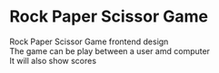# Rock Paper Scissor Game
Rock Paper Scissor Game frontend design <br>
The game can be play between a user amd computer <br>
It will also show scores
